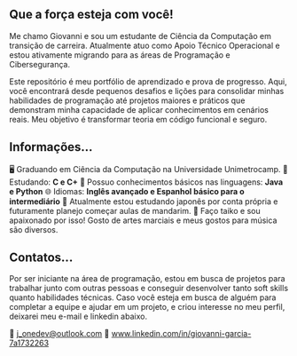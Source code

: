 ## Que a força esteja com você!

Me chamo Giovanni e sou um estudante de Ciência da Computação em transição de carreira. Atualmente atuo como Apoio Técnico Operacional e estou ativamente migrando para as áreas de Programação e Cibersegurança.

Este repositório é meu portfólio de aprendizado e prova de progresso. Aqui, você encontrará desde pequenos desafios e lições para consolidar minhas habilidades de programação até projetos maiores e práticos que demonstram minha capacidade de aplicar conhecimentos em cenários reais. Meu objetivo é transformar teoria em código funcional e seguro.


## Informações...

🖥️ Graduando em Ciência da Computação na Universidade Unimetrocamp.
📖 Estudando: **C e C+**
💭 Possuo conhecimentos básicos nas linguagens: **Java e Python**
🌐 Idiomas: **Inglês avançado e Espanhol básico para o intermediário**
🧧 Atualmente estou estudando japonês por conta própria e futuramente planejo começar aulas de mandarim.
🥠 Faço taiko e sou apaixonado por isso! Gosto de artes marciais e meus gostos para música são diversos.

## Contatos...

Por ser iniciante na área de programação, estou em busca de projetos para trabalhar junto com outras pessoas e conseguir desenvolver tanto soft skills quanto habilidades técnicas. Caso você esteja em busca de alguém para completar a equipe e ajudar em um projeto, e criou interesse no meu perfil, deixarei meu e-mail e linkedin abaixo.

📧 j_onedev@outlook.com
📨 www.linkedin.com/in/giovanni-garcia-7a1732263
